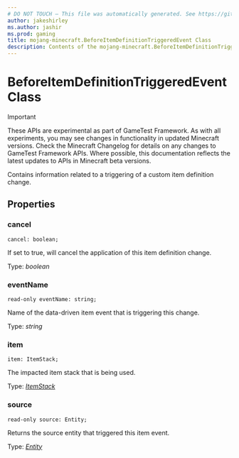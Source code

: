 ```yaml
---
# DO NOT TOUCH — This file was automatically generated. See https://github.com/Mojang/MinecraftScriptingApiDocsGenerator to modify descriptions, examples, etc.
author: jakeshirley
ms.author: jashir
ms.prod: gaming
title: mojang-minecraft.BeforeItemDefinitionTriggeredEvent Class
description: Contents of the mojang-minecraft.BeforeItemDefinitionTriggeredEvent class.
---
```

# BeforeItemDefinitionTriggeredEvent Class
>[!IMPORTANT]
>These APIs are experimental as part of GameTest Framework. As with all experiments, you may see changes in functionality in updated Minecraft versions. Check the Minecraft Changelog for details on any changes to GameTest Framework APIs. Where possible, this documentation reflects the latest updates to APIs in Minecraft beta versions.

Contains information related to a triggering of a custom item definition change.

## Properties
### **cancel**
`cancel: boolean;`

If set to true, will cancel the application of this item definition change.

Type: *boolean*


### **eventName**
`read-only eventName: string;`

Name of the data-driven item event that is triggering this change.

Type: *string*


### **item**
`item: ItemStack;`

The impacted item stack that is being used.

Type: [*ItemStack*](ItemStack.md)


### **source**
`read-only source: Entity;`

Returns the source entity that triggered this item event.

Type: [*Entity*](Entity.md)




